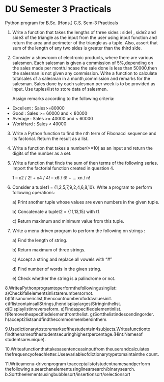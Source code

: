 # DU Semester 3 Practicals
Python program for B.Sc. (Hons.) C.S. Sem-3 Practicals


1. Write a function that takes the lengths of three sides : side1 , side2 and side3 of
the triangle as the input from the user using input function and return the area
and perimeter of the triangle as a tuple. Also, assert that sum of the length of any
two sides is greater than the third side.

2. Consider a showroom of electronic products, where there are various
salesmen. Each salesman is given a commission of 5%,depending on the sales
made per month.Incase the sale done is less than 50000,then the salesman is
not given any commission. Write a function to calculate totalsales of a salesman
in a month,commission and remarks for the salesman. Sales done by each
salesman per week is to be provided as input. Use tuples/list to store data of
salesmen.

    Assign remarks according to the following criteria:
- Excellent : Sales>=80000
- Good : Sales >= 60000 and < 80000
- Average : Sales >= 40000 and < 60000
- WorkHard : Sales < 40000

3. Write a Python function to find the nth term of Fibonacci sequence and its
factorial. Return the result as a list.

4. Write a function that takes a number(>=10) as an input and return the digits of
the number as a set.

5. Write a function that finds the sum of then terms of the following series.
Import the factorial function created in question 4.

    1 – x2 / 2! + x4 / 4! – x6 / 6! + … xn / n!

6. Consider a tuplet1 = {1,2,5,7,9,2,4,6,8,10}. Write a program to perform following
operations:

    a) Print another tuple whose values are even numbers in the given tuple.

    b) Concatenate a tuplet2 = {11,13,15) with t1.

    c) Return maximum and minimum value from this tuple.


7. Write a menu driven program to perform the following on strings :

   a) Find the length of string.
 
   b) Return maximum of three strings. 
 
   c) Accept a string and replace all vowels with “#” 
 
   d) Find number of words in the given string. 
 
   e) Check whether the string is a palindrome or not.
 

8.WriteaPythonprogramtoperformthefollowingusinglist:
a)Checkifallelementsinlistarenumbersornot.
b)Ifitisanumericlist,thencountnumberofoddvaluesinit.
c)IflistcontainsallStrings,thendisplaylargestStringinthelist.
d)Displaylistinreverseform.
e)Findaspecifiedelementinlist.
f)Removethespecifiedelementfromthelist.
g)Sortthelistindescendingorder.
h)accept2listsandfindthecommonmembersinthem.

9.Usedictionarytostoremarksofthestudentsin4subjects.Writeafunctionto
findthenameofthestudentsecuringhighestpercentage.(Hint:Namesof
studentsareunique).

10.Writeafunctionthattakesasentenceasinputfrom theuserandcalculates
thefrequencyofeachletter.Useavariableofdictionarytypetomaintainthe
count.

11.Writeamenu-drivenprogram toacceptalistofstudentnamesandperform
thefollowing
a.searchanelementusinglinearsearch/binarysearch.
b.Sorttheelementsusingbubblesort/insertionsort/selectionsort

